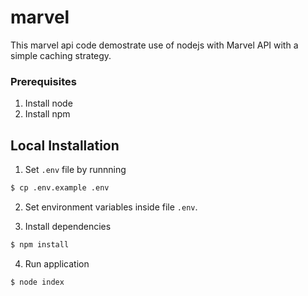 # marvel
This marvel api code demostrate use of nodejs with Marvel API with a simple caching strategy.

### Prerequisites
1. Install node
2. Install npm

## Local Installation 
1. Set `.env` file by runnning
```bash
$ cp .env.example .env
```
2. Set environment variables inside file `.env`.

3. Install dependencies
```bash
$ npm install
```

4. Run application
```bash
$ node index
```
